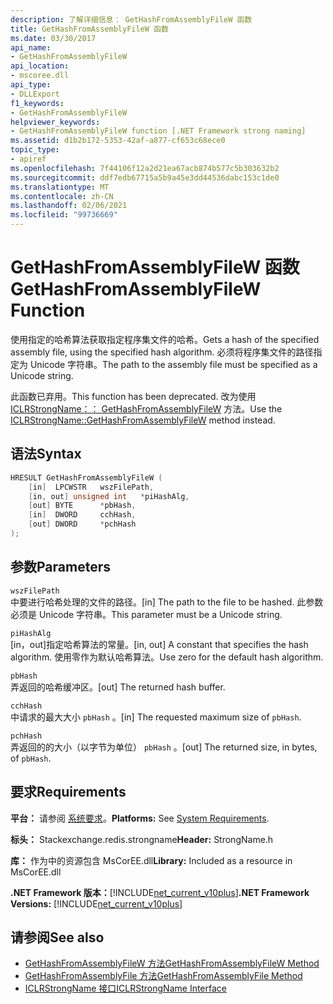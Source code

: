 ```yaml
---
description: 了解详细信息： GetHashFromAssemblyFileW 函数
title: GetHashFromAssemblyFileW 函数
ms.date: 03/30/2017
api_name:
- GetHashFromAssemblyFileW
api_location:
- mscoree.dll
api_type:
- DLLExport
f1_keywords:
- GetHashFromAssemblyFileW
helpviewer_keywords:
- GetHashFromAssemblyFileW function [.NET Framework strong naming]
ms.assetid: d1b2b172-5353-42af-a877-cf653c68ece0
topic_type:
- apiref
ms.openlocfilehash: 7f44106f12a2d21ea67acb874b577c5b303632b2
ms.sourcegitcommit: ddf7edb67715a5b9a45e3dd44536dabc153c1de0
ms.translationtype: MT
ms.contentlocale: zh-CN
ms.lasthandoff: 02/06/2021
ms.locfileid: "99736669"
---
```

# <a name="gethashfromassemblyfilew-function"></a><span data-ttu-id="435ec-103">GetHashFromAssemblyFileW 函数</span><span class="sxs-lookup"><span data-stu-id="435ec-103">GetHashFromAssemblyFileW Function</span></span>

<span data-ttu-id="435ec-104">使用指定的哈希算法获取指定程序集文件的哈希。</span><span class="sxs-lookup"><span data-stu-id="435ec-104">Gets a hash of the specified assembly file, using the specified hash algorithm.</span></span> <span data-ttu-id="435ec-105">必须将程序集文件的路径指定为 Unicode 字符串。</span><span class="sxs-lookup"><span data-stu-id="435ec-105">The path to the assembly file must be specified as a Unicode string.</span></span>  
  
 <span data-ttu-id="435ec-106">此函数已弃用。</span><span class="sxs-lookup"><span data-stu-id="435ec-106">This function has been deprecated.</span></span> <span data-ttu-id="435ec-107">改为使用 [ICLRStrongName：： GetHashFromAssemblyFileW](../hosting/iclrstrongname-gethashfromassemblyfilew-method.md) 方法。</span><span class="sxs-lookup"><span data-stu-id="435ec-107">Use the [ICLRStrongName::GetHashFromAssemblyFileW](../hosting/iclrstrongname-gethashfromassemblyfilew-method.md) method instead.</span></span>  
  
## <a name="syntax"></a><span data-ttu-id="435ec-108">语法</span><span class="sxs-lookup"><span data-stu-id="435ec-108">Syntax</span></span>  
  
```cpp  
HRESULT GetHashFromAssemblyFileW (  
    [in]  LPCWSTR   wszFilePath,  
    [in, out] unsigned int   *piHashAlg,  
    [out] BYTE      *pbHash,  
    [in]  DWORD     cchHash,  
    [out] DWORD     *pchHash  
);  
```  
  
## <a name="parameters"></a><span data-ttu-id="435ec-109">参数</span><span class="sxs-lookup"><span data-stu-id="435ec-109">Parameters</span></span>  

 `wszFilePath`  
 <span data-ttu-id="435ec-110">中要进行哈希处理的文件的路径。</span><span class="sxs-lookup"><span data-stu-id="435ec-110">[in] The path to the file to be hashed.</span></span> <span data-ttu-id="435ec-111">此参数必须是 Unicode 字符串。</span><span class="sxs-lookup"><span data-stu-id="435ec-111">This parameter must be a Unicode string.</span></span>  
  
 `piHashAlg`  
 <span data-ttu-id="435ec-112">[in，out]指定哈希算法的常量。</span><span class="sxs-lookup"><span data-stu-id="435ec-112">[in, out] A constant that specifies the hash algorithm.</span></span> <span data-ttu-id="435ec-113">使用零作为默认哈希算法。</span><span class="sxs-lookup"><span data-stu-id="435ec-113">Use zero for the default hash algorithm.</span></span>  
  
 `pbHash`  
 <span data-ttu-id="435ec-114">弄返回的哈希缓冲区。</span><span class="sxs-lookup"><span data-stu-id="435ec-114">[out] The returned hash buffer.</span></span>  
  
 `cchHash`  
 <span data-ttu-id="435ec-115">中请求的最大大小 `pbHash` 。</span><span class="sxs-lookup"><span data-stu-id="435ec-115">[in] The requested maximum size of `pbHash`.</span></span>  
  
 `pchHash`  
 <span data-ttu-id="435ec-116">弄返回的的大小（以字节为单位） `pbHash` 。</span><span class="sxs-lookup"><span data-stu-id="435ec-116">[out] The returned size, in bytes, of `pbHash`.</span></span>  
  
## <a name="requirements"></a><span data-ttu-id="435ec-117">要求</span><span class="sxs-lookup"><span data-stu-id="435ec-117">Requirements</span></span>  

 <span data-ttu-id="435ec-118">**平台：** 请参阅 [系统要求](../../get-started/system-requirements.md)。</span><span class="sxs-lookup"><span data-stu-id="435ec-118">**Platforms:** See [System Requirements](../../get-started/system-requirements.md).</span></span>  
  
 <span data-ttu-id="435ec-119">**标头：** Stackexchange.redis.strongname</span><span class="sxs-lookup"><span data-stu-id="435ec-119">**Header:** StrongName.h</span></span>  
  
 <span data-ttu-id="435ec-120">**库：** 作为中的资源包含 MsCorEE.dll</span><span class="sxs-lookup"><span data-stu-id="435ec-120">**Library:** Included as a resource in MsCorEE.dll</span></span>  
  
 <span data-ttu-id="435ec-121">**.NET Framework 版本：**[!INCLUDE[net_current_v10plus](../../../../includes/net-current-v10plus-md.md)]</span><span class="sxs-lookup"><span data-stu-id="435ec-121">**.NET Framework Versions:** [!INCLUDE[net_current_v10plus](../../../../includes/net-current-v10plus-md.md)]</span></span>  
  
## <a name="see-also"></a><span data-ttu-id="435ec-122">请参阅</span><span class="sxs-lookup"><span data-stu-id="435ec-122">See also</span></span>

- [<span data-ttu-id="435ec-123">GetHashFromAssemblyFileW 方法</span><span class="sxs-lookup"><span data-stu-id="435ec-123">GetHashFromAssemblyFileW Method</span></span>](../hosting/iclrstrongname-gethashfromassemblyfilew-method.md)
- [<span data-ttu-id="435ec-124">GetHashFromAssemblyFile 方法</span><span class="sxs-lookup"><span data-stu-id="435ec-124">GetHashFromAssemblyFile Method</span></span>](../hosting/iclrstrongname-gethashfromassemblyfile-method.md)
- [<span data-ttu-id="435ec-125">ICLRStrongName 接口</span><span class="sxs-lookup"><span data-stu-id="435ec-125">ICLRStrongName Interface</span></span>](../hosting/iclrstrongname-interface.md)
